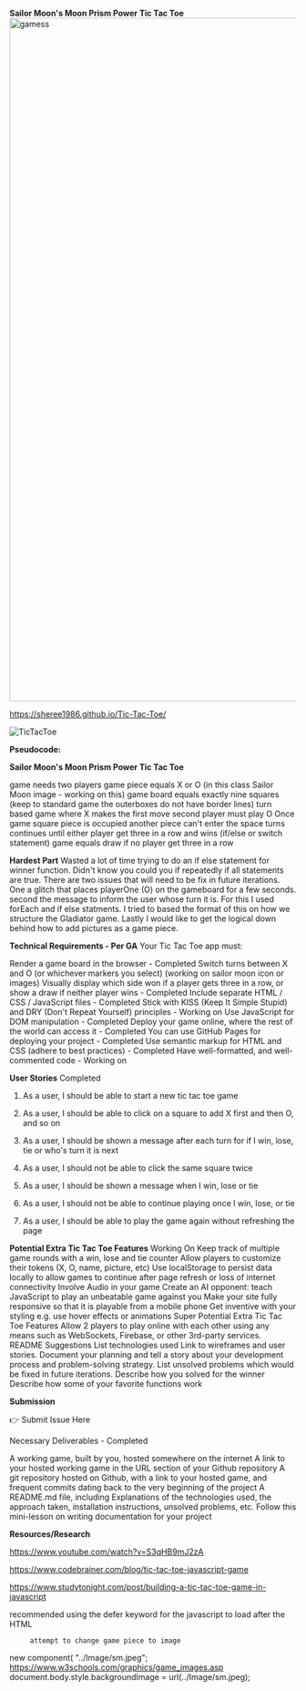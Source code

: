 <strong>Sailor Moon's Moon Prism Power Tic Tac Toe</strong>
<img width="1200" alt="gamess" src="https://user-images.githubusercontent.com/87440131/144290762-ed34b646-55ff-4174-81f3-7fd40549ad98.png">

https://sheree1986.github.io/Tic-Tac-Toe/

![TicTacToe](https://user-images.githubusercontent.com/87440131/143349773-c046328c-28c6-43e4-99e1-0faff7f0ae05.png)

<strong>Pseudocode:</strong>


<strong>Sailor Moon's Moon Prism Power Tic Tac Toe</strong>


game needs two players
game piece equals X or O (in this class Sailor Moon image - working on this)
game board equals exactly nine squares (keep to standard game the outerboxes do not have border lines)
turn based game where X makes the first move
second player must play O
Once game square piece is occupied another piece can't enter the space
turns continues until either player get three in a row and wins (if/else or switch statement)
game equals draw if no player get three in a row

<strong>Hardest Part</strong>
Wasted a lot of time trying to do an if else statement for winner function. Didn't know you could you if repeatedly if all statements are true. There are two issues that will need to be fix in future iterations. One a glitch that places playerOne (O) on the gameboard for a few seconds. second the message to inform the user whose turn it is. For this I used forEach and if else statments. I tried to based the format of this on how we structure the Gladiator game. Lastly I would like to get the logical down behind how to add pictures as a game piece.

<strong>Technical Requirements - Per GA</strong>
Your Tic Tac Toe app must:

Render a game board in the browser - Completed 
Switch turns between X and O (or whichever markers you select) (working on sailor moon icon or images)
Visually display which side won if a player gets three in a row, or show a draw if neither player wins - Completed
Include separate HTML / CSS / JavaScript files - Completed 
Stick with KISS (Keep It Simple Stupid) and DRY (Don't Repeat Yourself) principles - Working on
Use JavaScript for DOM manipulation - Completed 
Deploy your game online, where the rest of the world can access it - Completed 
You can use GitHub Pages for deploying your project - Completed
Use semantic markup for HTML and CSS (adhere to best practices) - Completed
Have well-formatted, and well-commented code - Working on 

<strong>User Stories</strong> Completed 

1) As a user, I should be able to start a new tic tac toe game 

2) As a user, I should be able to click on a square to add X first and then O, and so on

3) As a user, I should be shown a message after each turn for if I win, lose, tie or who's turn it is next

4) As a user, I should not be able to click the same square twice

5) As a user, I should be shown a message when I win, lose or tie

6) As a user, I should not be able to continue playing once I win, lose, or tie

7) As a user, I should be able to play the game again without refreshing the page

<strong>Potential Extra Tic Tac Toe Features</strong>
Working On 
Keep track of multiple game rounds with a win, lose and tie counter
Allow players to customize their tokens (X, O, name, picture, etc)
Use localStorage to persist data locally to allow games to continue after page refresh or loss of internet connectivity
Involve Audio in your game
Create an AI opponent: teach JavaScript to play an unbeatable game against you
Make your site fully responsive so that it is playable from a mobile phone
Get inventive with your styling e.g. use hover effects or animations
Super Potential Extra Tic Tac Toe Features
Allow 2 players to play online with each other using any means such as WebSockets, Firebase, or other 3rd-party services.
README Suggestions
List technologies used
Link to wireframes and user stories.
Document your planning and tell a story about your development process and problem-solving strategy.
List unsolved problems which would be fixed in future iterations.
Describe how you solved for the winner
Describe how some of your favorite functions work


<strong>Submission</strong>

👉 Submit Issue Here


Necessary Deliverables - Completed 

A working game, built by you, hosted somewhere on the internet
A link to your hosted working game in the URL section of your Github repository
A git repository hosted on Github, with a link to your hosted game, and frequent commits dating back to the very beginning of the project
A README.md file, including
Explanations of the technologies used, the approach taken, installation instructions, unsolved problems, etc.
Follow this mini-lesson on writing documentation for your project


<strong>Resources/Research</strong>

https://www.youtube.com/watch?v=S3qHB9mJ2zA

https://www.codebrainer.com/blog/tic-tac-toe-javascript-game

https://www.studytonight.com/post/building-a-tic-tac-toe-game-in-javascript

recommended using the defer keyword for the javascript to load after the HTML

         attempt to change game piece to image
new component( "../Image/sm.jpeg";
https://www.w3schools.com/graphics/game_images.asp
document.body.style.backgroundImage = url(../Image/sm.jpeg); 

